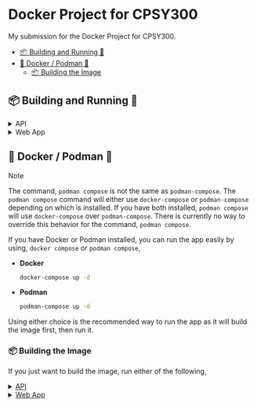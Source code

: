 # Docker Project for CPSY300

My submission for the Docker Project for CPSY300.

* [:package: Building and Running :rocket:](#package-building-and-running-rocket)
* [:whale: Docker / Podman :otter:](#whale-docker-podman-otter)
  * [:package: Building the Image](#package-building-the-image)

## :package: Building and Running :rocket:

<details>
<summary>API</summary>

The API is built using the [ASP.NET Core](https://dotnet.microsoft.com/en-us/apps/aspnet) framework.

To run or build the API, you will need to have the [dotNET SDK](https://dotnet.microsoft.com/) installed.

Before doing any of the tasks below, make sure to run,

```sh
dotnet restore .
```

To build the API execute,

```sh
dotnet build .
```

To build AND run the API, execute,

```sh
dotnet run . --launch-profile http
```

To run the API (without building), execute,

```sh
dotnet run . --no-build --launch-profile http
```

</details>

<details>
<summary>Web App</summary>

The Web App is built using the [Astro framework](https://astro.build/), [SolidJS](https://www.solidjs.com/), and [TailwindCSS](https://tailwindcss.com/).

To run or build the Web App, you will need to have the [Node.js](https://nodejs.org/en/) and [pnpm](https://pnpm.io/) installed.

Before doing any of the tasks below, make sure to run,

```sh
pnpm install
```

To run the Web App, execute,

```sh
pnpm run dev
```

To build the Web App execute,

```sh
pnpm run build
```

</details>

## :whale: Docker / Podman :otter:

> [!NOTE]
> The command, `podman compose` is not the same as `podman-compose`.
> The `podman compose` command will either use `docker-compose` or
> `podman-compose` depending on which is installed.
> If you have both installed, `podman compose` will
> use `docker-compose` over `podman-compose`.
> There is currently no way to override this
> behavior for the command, `podman compose`.

If you have Docker or Podman installed, you can run
the app easily by using, `docker compose` or `podman compose`,

* **Docker**

  ```sh
  docker-compose up -d
  ```

* **Podman**

  ```sh
  podman-compose up -d
  ```

Using either choice is the recommended way to
run the app as it will build the image first, then run it.

### :package: Building the Image

If you just want to build the image, run either of the following,

<details>
<summary><ins>API</ins></summary>

* :whale: **Docker**

  ```sh
  docker-compose build student_api
  ```

* :otter: **Podman**

  ```sh
  podman-compose build student_api
  ```

</details>

<details>

<summary><ins>Web App</ins></summary>

* :whale: **Docker**

  ```sh
  docker-compose build web_app
  ```

* :otter: **Podman**

  ```sh
  podman-compose build web_app
  ```

</details>

